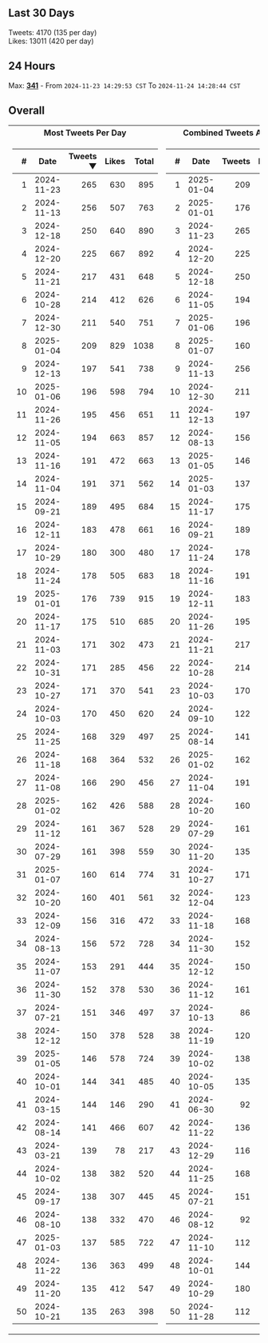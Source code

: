 ## Last 30 Days
Tweets: 4170 (135 per day)\
Likes: 13011 (420 per day)

## 24 Hours
Max: [**341**](../misc/most-tweets_24-hr.csv) - From `2024-11-23 14:29:53 CST` To `2024-11-24 14:28:44 CST`

## Overall
<table>
<tr><th>Most Tweets Per Day</th><th>Combined Tweets And Likes</th></tr><tr><td>


|#|Date|Tweets ▼|Likes|Total|
|--:|--|--:|--:|--:|
|1|2024-11-23|265|630|895|
|2|2024-11-13|256|507|763|
|3|2024-12-18|250|640|890|
|4|2024-12-20|225|667|892|
|5|2024-11-21|217|431|648|
|6|2024-10-28|214|412|626|
|7|2024-12-30|211|540|751|
|8|2025-01-04|209|829|1038|
|9|2024-12-13|197|541|738|
|10|2025-01-06|196|598|794|
|11|2024-11-26|195|456|651|
|12|2024-11-05|194|663|857|
|13|2024-11-16|191|472|663|
|14|2024-11-04|191|371|562|
|15|2024-09-21|189|495|684|
|16|2024-12-11|183|478|661|
|17|2024-10-29|180|300|480|
|18|2024-11-24|178|505|683|
|19|2025-01-01|176|739|915|
|20|2024-11-17|175|510|685|
|21|2024-11-03|171|302|473|
|22|2024-10-31|171|285|456|
|23|2024-10-27|171|370|541|
|24|2024-10-03|170|450|620|
|25|2024-11-25|168|329|497|
|26|2024-11-18|168|364|532|
|27|2024-11-08|166|290|456|
|28|2025-01-02|162|426|588|
|29|2024-11-12|161|367|528|
|30|2024-07-29|161|398|559|
|31|2025-01-07|160|614|774|
|32|2024-10-20|160|401|561|
|33|2024-12-09|156|316|472|
|34|2024-08-13|156|572|728|
|35|2024-11-07|153|291|444|
|36|2024-11-30|152|378|530|
|37|2024-07-21|151|346|497|
|38|2024-12-12|150|378|528|
|39|2025-01-05|146|578|724|
|40|2024-10-01|144|341|485|
|41|2024-03-15|144|146|290|
|42|2024-08-14|141|466|607|
|43|2024-03-21|139|78|217|
|44|2024-10-02|138|382|520|
|45|2024-09-17|138|307|445|
|46|2024-08-10|138|332|470|
|47|2025-01-03|137|585|722|
|48|2024-11-22|136|363|499|
|49|2024-11-20|135|412|547|
|50|2024-10-21|135|263|398|

</td><td>


|#|Date|Tweets|Likes|Total ▼|
|--:|--|--:|--:|--:|
|1|2025-01-04|209|829|1038|
|2|2025-01-01|176|739|915|
|3|2024-11-23|265|630|895|
|4|2024-12-20|225|667|892|
|5|2024-12-18|250|640|890|
|6|2024-11-05|194|663|857|
|7|2025-01-06|196|598|794|
|8|2025-01-07|160|614|774|
|9|2024-11-13|256|507|763|
|10|2024-12-30|211|540|751|
|11|2024-12-13|197|541|738|
|12|2024-08-13|156|572|728|
|13|2025-01-05|146|578|724|
|14|2025-01-03|137|585|722|
|15|2024-11-17|175|510|685|
|16|2024-09-21|189|495|684|
|17|2024-11-24|178|505|683|
|18|2024-11-16|191|472|663|
|19|2024-12-11|183|478|661|
|20|2024-11-26|195|456|651|
|21|2024-11-21|217|431|648|
|22|2024-10-28|214|412|626|
|23|2024-10-03|170|450|620|
|24|2024-09-10|122|495|617|
|25|2024-08-14|141|466|607|
|26|2025-01-02|162|426|588|
|27|2024-11-04|191|371|562|
|28|2024-10-20|160|401|561|
|29|2024-07-29|161|398|559|
|30|2024-11-20|135|412|547|
|31|2024-10-27|171|370|541|
|32|2024-12-04|123|410|533|
|33|2024-11-18|168|364|532|
|34|2024-11-30|152|378|530|
|35|2024-12-12|150|378|528|
|36|2024-11-12|161|367|528|
|37|2024-10-13|86|438|524|
|38|2024-11-19|120|402|522|
|39|2024-10-02|138|382|520|
|40|2024-10-05|135|382|517|
|41|2024-06-30|92|413|505|
|42|2024-11-22|136|363|499|
|43|2024-12-29|116|381|497|
|44|2024-11-25|168|329|497|
|45|2024-07-21|151|346|497|
|46|2024-08-12|92|404|496|
|47|2024-11-10|112|375|487|
|48|2024-10-01|144|341|485|
|49|2024-10-29|180|300|480|
|50|2024-11-28|112|366|478|

</td><tr>
</table>

